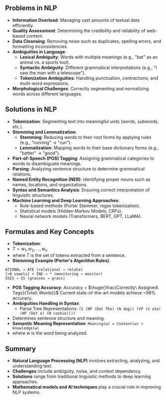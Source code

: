 ## Problems in NLP
- **Information Overload**: Managing vast amounts of textual data efficiently.
- **Quality Assessment**: Determining the credibility and reliability of web-based content.
- **Data Cleansing**: Removing noise such as duplicates, spelling errors, and formatting inconsistencies.
- **Ambiguities in Language**:
    - **Lexical Ambiguity**: Words with multiple meanings (e.g., "bat" as an animal vs. a sports tool).
    - **Syntactic Ambiguity**: Different grammatical interpretations (e.g., "I saw the man with a telescope").
    - **Tokenization Ambiguities**: Handling punctuation, contractions, and multi-word expressions.
- **Morphological Challenges**: Correctly segmenting and normalizing words across different languages.
## Solutions in NLP
- **Tokenization**: Segmenting text into meaningful units (words, subwords, etc.).
- **Stemming and Lemmatization**:
    - **Stemming**: Reducing words to their root forms by applying rules (e.g., "running" → "run").
    - **Lemmatization**: Mapping words to their base dictionary forms (e.g., "better" → "good").
- **Part-of-Speech (POS) Tagging**: Assigning grammatical categories to words to disambiguate meanings.
- **Parsing**: Analyzing sentence structure to determine grammatical relations.
- **Named Entity Recognition (NER)**: Identifying proper nouns such as names, locations, and organizations.
- **Syntax and Semantics Analysis**: Ensuring correct interpretation of linguistic structures.
- **Machine Learning and Deep Learning Approaches**:
    - Rule-based methods (Porter Stemmer, regex tokenization).
    - Statistical models (Hidden Markov Models, CRFs).
    - Neural network models (Transformers, BERT, GPT, LLaMA).
## Formulas and Key Concepts
- **Tokenization**:
- $T = {w_1, w_2, ..., w_n}$   
- where $T$ is the set of tokens extracted from a sentence.
- **Stemming Example (Porter’s Algorithm Rules)**:
```
ATIONAL → ATE (relational → relate)
[>0 vowels] + ING → * (monitoring → monitor)
SSES → SS (grasses → grass)
```  
- **POS Tagging Accuracy**:
Accuracy = $\huge{\frac{Correctly\ Assigned\ Tags}{Total\ Words}}$
Current state-of-the-art models achieve ~98% accuracy.
- **Ambiguities Handling in Syntax**:
	- Parse Tree Representations:
```(S (NP (Det The) (N dog)) (VP (V ate) (NP (Det a) (N cookie))))```
- Determines sentence structure and meaning. 
- **Semantic Meaning Representation**:
```Meaning(w) = Context(w) + Knowledge(w)```    
- where $w$ is the word being analyzed.
## Summary

- **Natural Language Processing (NLP)** involves extracting, analyzing, and understanding text.
- **Challenges** include ambiguity, noise, and context dependency.
- **Solutions** range from traditional linguistic methods to deep learning approaches.
- **Mathematical models and AI techniques** play a crucial role in improving NLP systems.
